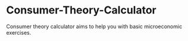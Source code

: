 # Consumer-Theory-Calculator
Consumer theory calculator aims to help you with basic microeconomic exercises.
